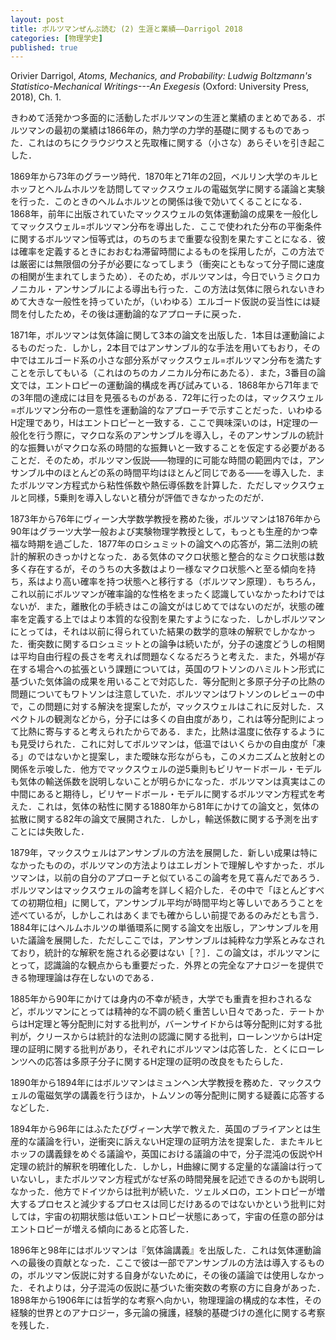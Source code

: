 ```yaml
---
layout: post
title: ボルツマンぜんぶ読む (2) 生涯と業績——Darrigol 2018
categories: [物理学史]
published: true
---
```


Orivier Darrigol, _Atoms, Mechanics, and Probability: Ludwig Boltzmann's Statistico-Mechanical Writings---An Exegesis_ (Oxford: University Press, 2018), Ch. 1.

きわめて活発かつ多面的に活動したボルツマンの生涯と業績のまとめである．ボルツマンの最初の業績は1866年の，熱力学の力学的基礎に関するものであった．これはのちにクラウジウスと先取権に関する（小さな）あらそいを引き起こした．

1869年から73年のグラーツ時代．1870年と71年の2回，ベルリン大学のキルヒホッフとヘルムホルツを訪問してマックスウェルの電磁気学に関する議論と実験を行った．このときのヘルムホルツとの関係は後で効いてくることになる．1868年，前年に出版されていたマックスウェルの気体運動論の成果を一般化してマックスウェル=ボルツマン分布を導出した．ここで使われた分布の平衡条件に関するボルツマン恒等式は，のちのちまで重要な役割を果たすことになる．彼は確率を定義するときにおおむね滞留時間によるものを採用したが，この方法では厳密には無限個の分子が必要になってしまう（衝突にともなって分子間に速度の相関が生まれてしまうため）．そのため，ボルツマンは，今日でいうミクロカノニカル・アンサンブルによる導出も行った．この方法は気体に限られないきわめて大きな一般性を持っていたが，（いわゆる）エルゴード仮説の妥当性には疑問を付したため，その後は運動論的なアプローチに戻った．

1871年，ボルツマンは気体論に関して3本の論文を出版した．1本目は運動論によるものだった．しかし，2本目ではアンサンブル的な手法を用いてもおり，その中ではエルゴード系の小さな部分系がマックスウェル=ボルツマン分布を満たすことを示してもいる（これはのちのカノニカル分布にあたる）．また，3番目の論文では，エントロピーの運動論的構成を再び試みている．1868年から71年までの3年間の達成には目を見張るものがある．72年に行ったのは，マックスウェル=ボルツマン分布の一意性を運動論的なアプローチで示すことだった．いわゆるH定理であり，Hはエントロピーと一致する．ここで興味深いのは，H定理の一般化を行う際に，マクロな系のアンサンブルを導入し，そのアンサンブルの統計的な振舞いがマクロな系の時間的な振舞いと一致することを仮定する必要があることだ．そのため，ボルツマン仮説——物理的に可能な時間の範囲内では，アンサンブル中のほとんどの系の時間平均はほとんど同じである——を導入した．またボルツマン方程式から粘性係数や熱伝導係数を計算した．ただしマックスウェルと同様，5乗則を導入しないと積分が評価できなかったのだが．

1873年から76年にヴィーン大学数学教授を務めた後，ボルツマンは1876年から90年はグラーツ大学一般および実験物理学教授として，もっとも生産的かつ幸福な時期を過ごした．1877年のロシュミットの論文への応答が，第二法則の統計的解釈のきっかけとなった．ある気体のマクロ状態と整合的なミクロ状態は数多く存在するが，そのうちの大多数はより一様なマクロ状態へと至る傾向を持ち，系はより高い確率を持つ状態へと移行する（ボルツマン原理）．もちろん，これ以前にボルツマンが確率論的な性格をまったく認識していなかったわけではないが．また，離散化の手続きはこの論文がはじめてではないのだが，状態の確率を定義する上ではより本質的な役割を果たすようになった．しかしボルツマンにとっては，それは以前に得られていた結果の数学的意味の解釈でしかなかった．衝突数に関するロシュミットとの論争は続いたが，分子の速度どうしの相関は平均自由行程の長さを考えれば問題なくなるだろうと考えた．また，外場が存在する場合への拡張という課題については，英国のワトソンのハミルトン形式に基づいた気体論の成果を用いることで対応した．等分配則と多原子分子の比熱の問題についてもワトソンは注意していた．ボルツマンはワトソンのレビューの中で，この問題に対する解決を提案したが，マックスウェルはこれに反対した．スペクトルの観測などから，分子には多くの自由度があり，これは等分配則によって比熱に寄与すると考えられたからである．また，比熱は温度に依存するようにも見受けられた．これに対してボルツマンは，低温ではいくらかの自由度が「凍る」のではないかと提案し，また曖昧な形ながらも，このメカニズムと放射との関係を示唆した．他方でマックスウェルの逆5乗則もビリヤードボール・モデルも気体の輸送係数を説明しないことが明らかになった．ボルツマンは真実はこの中間にあると期待し，ビリヤードボール・モデルに関するボルツマン方程式を考えた．これは，気体の粘性に関する1880年から81年にかけての論文と，気体の拡散に関する82年の論文で展開された．しかし，輸送係数に関する予測を出すことには失敗した．

<!-- オスカー・エーミール・マイヤーの本（1877）は，理論的にはあまり関心しないが，実験に関する記述はよいとの評価．-->

1879年，マックスウェルはアンサンブルの方法を展開した．新しい成果は特になかったものの，ボルツマンの方法よりはエレガントで理解しやすかった．ボルツマンは，以前の自分のアプローチと似ているこの論考を見て喜んだであろう．ボルツマンはマックスウェルの論考を詳しく紹介した．その中で「ほとんどすべての初期位相」に関して，アンサンブル平均が時間平均と等しいであろうことを述べているが，しかしこれはあくまでも確からしい前提であるのみだとも言う．1884年にはヘルムホルツの単循環系に関する論文を出版し，アンサンブルを用いた議論を展開した．ただしここでは，アンサンブルは純粋な力学系とみなされており，統計的な解釈を施される必要はない［？］．この論文は，ボルツマンにとって，認識論的な観点からも重要だった．外界との完全なアナロジーを提供できる物理理論は存在しないのである．

1885年から90年にかけては身内の不幸が続き，大学でも重責を担わされるなど，ボルツマンにとっては精神的な不調の続く重苦しい日々であった．テートからはH定理と等分配則に対する批判が，バーンサイドからは等分配則に対する批判が，クリースからは統計的な法則の認識に関する批判，ローレンツからはH定理の証明に関する批判があり，それぞれにボルツマンは応答した．とくにローレンツへの応答は多原子分子に関するH定理の証明の改良をもたらした．

1890年から1894年にはボルツマンはミュンヘン大学教授を務めた．マックスウェルの電磁気学の講義を行うほか，トムソンの等分配則に関する疑義に応答するなどした．

1894年から96年にはふたたびヴィーン大学で教えた．英国のブライアンとは生産的な議論を行い，逆衝突に訴えないH定理の証明方法を提案した．またキルヒホッフの講義録をめぐる議論や，英国における議論の中で，分子混沌の仮説やH定理の統計的解釈を明確化した．しかし，H曲線に関する定量的な議論は行っていないし，またボルツマン方程式がなぜ系の時間発展を記述できるのかも説明しなかった．他方でドイツからは批判が続いた．ツェルメロの，エントロピーが増大するプロセスと減少するプロセスは同じだけあるのではないかという批判に対しては，宇宙の初期状態は低いエントロピー状態にあって，宇宙の任意の部分はエントロピーが増える傾向にあると応答した．

1896年と98年にはボルツマンは『気体論講義』を出版した．これは気体運動論への最後の貢献となった．ここで彼は一部でアンサンブルの方法は導入するものの，ボルツマン仮説に対する自身がないために，その後の議論では使用しなかった．それよりは，分子混沌の仮説に基づいた衝突数の考察の方に自身があった．1898年から1906年には哲学的な考察へ向かい，物理理論の構成的な本性，その経験的世界とのアナロジー，多元論の擁護，経験的基礎づけの進化に関する考察を残した．

